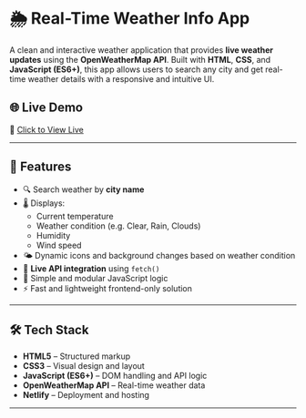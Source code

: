 # 🌦️ Real-Time Weather Info App

A clean and interactive weather application that provides **live weather updates** using the **OpenWeatherMap API**. Built with **HTML**, **CSS**, and **JavaScript (ES6+)**, this app allows users to search any city and get real-time weather details with a responsive and intuitive UI.

## 🌐 Live Demo

🔗 [Click to View Live](https://realtime-weather-info.netlify.app/)

---

## 🚀 Features

- 🔍 Search weather by **city name**
- 🌡️ Displays:
  - Current temperature
  - Weather condition (e.g. Clear, Rain, Clouds)
  - Humidity
  - Wind speed
- 🌤️ Dynamic icons and background changes based on weather condition
- 🔄 **Live API integration** using `fetch()`
- 🧠 Simple and modular JavaScript logic
- ⚡ Fast and lightweight frontend-only solution

---

## 🛠️ Tech Stack

- **HTML5** – Structured markup
- **CSS3** – Visual design and layout
- **JavaScript (ES6+)** – DOM handling and API logic
- **OpenWeatherMap API** – Real-time weather data
- **Netlify** – Deployment and hosting

---


